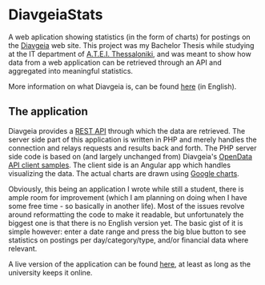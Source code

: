 # DiavgeiaStats

A web aplication showing statistics (in the form of charts) for postings on the
[Diavgeia](https://diavgeia.gov.gr/) web site. This project was my Bachelor Thesis while studying at
the IT department of [A.T.E.I. Thessaloniki](http://www.it.teithe.gr/?lang=en), and was meant to
show how data from a web application can be retrieved through an API and aggregated into meaningful
statistics.

More information on what Diavgeia is, can be found [here](https://diavgeia.gov.gr/en) (in English).

## The application

Diavgeia provides a [REST API](https://diavgeia.gov.gr/api/help) through which the data are
retrieved. The server side part of this application is written in PHP and merely handles the
connection and relays requests and results back and forth. The PHP server side code is based on (and
largely unchanged from) Diavgeia's
[OpenData API client samples](https://github.com/diavgeia/opendata-client-samples-php). The client
side is an Angular app which handles visualizing the data. The actual charts are drawn using
[Google charts](https://developers.google.com/chart/).

Obviously, this being an application I wrote while still a student, there is ample room for
improvement (which I am planning on doing when I have some free time - so basically in another
life). Most of the issues revolve around reformatting the code to make it readable, but
unfortunately the biggest one is that there is no English version yet. The basic gist of it is
simple however: enter a date range and press the big blue button to see statistics on postings per
day/category/type, and/or financial data where relevant.

A live version of the application can be found [here](http://aetos.it.teithe.gr/~nrammos/), at least
as long as the university keeps it online.
